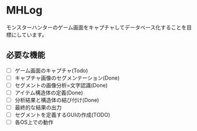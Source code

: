 # MHLog
モンスターハンターのゲーム画面をキャプチャしてデータベース化することを目標にしています。

## 必要な機能
- [ ] ゲーム画面のキャプチャ(Todo)
- [ ] キャプチャ画像のセグメンテーション(Done)
- [ ] セグメントの画像分析=文字認識(Done)
- [ ] アイテム構造体の定義(Done)
- [ ] 分析結果と構造体の結び付け(Done)
- [ ] 最終的な結果の出力
- [ ] セグメントを定義するGUIの作成(TODO)
- [ ] 各OS上での動作
